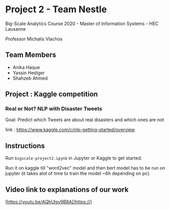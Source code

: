 # Project 2 - Team Nestle
Big-Scale Analytics Course 2020 - Master of Information Systems - HEC Lausanne

Professor Michalis Vlachos

## Team Members
  * Anika Haque
  * Yassin Hediger
  * Shahzeb Ahmed
  
## Project : Kaggle competition 

### Real or Not? NLP with Disaster Tweets

Goal: 
Predict which Tweets are about real disasters and which ones are not

link : https://www.kaggle.com/c/nlp-getting-started/overview

## Instructions

Run `bigscale-project2.ipynb` in Jupyter or Kaggle to get started.

Run it on kaggle till "word2vec" model and then bert model has to be run on jupyter (it takes alot of time to train the model ~6h depending on pc). 

## Video link to explanations of our work
[https://youtu.be/AQhUlsv9B8A](https://)
